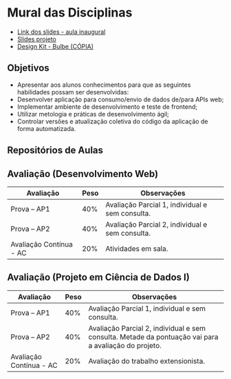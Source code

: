 # Mural das Disciplinas

- [Link dos slides - aula inaugural](https://docs.google.com/presentation/d/1RbEM4AyDXNAtJfMlo-lWEWMNexcngyNeC-RVq-oPaWY/edit?usp=sharing)
- [Slides projeto](https://docs.google.com/presentation/d/1WhcmPL6o3zCwUjxxyQNF7d44-AmTVTR8ej00qzn1UnQ/edit?usp=sharing)
- [Design Kit - Bulbe (CÓPIA)](https://www.figma.com/design/TKymmHHAUIIoJZnhp52Ijz/Bulbe----IBMEC--Copy-?node-id=46-388&t=dkSu0yUhdN1Rn0aj-1)

## Objetivos

- Apresentar aos alunos conhecimentos para que as seguintes habilidades possam ser desenvolvidas:
- Desenvolver aplicação para consumo/envio de dados de/para APIs web;
- Implementar ambiente de desenvolvimento e teste de front­end;
- Utilizar metologia e práticas de desenvolvimento ágil;
- Controlar versões e atualização coletiva do código da aplicação de forma automatizada.

## Repositórios de Aulas

## Avaliação (Desenvolvimento Web)

| Avaliação             | Peso | Observações                                                           |
|-----------------------|------|-----------------------------------------------------------------------|
| Prova – AP1           | 40%  | Avaliação Parcial 1, individual e sem consulta.                       |
| Prova – AP2           | 40%  | Avaliação Parcial 2, individual e sem consulta. |
| Avaliação Contínua - AC | 20%  | Atividades em sala.                               |

## Avaliação (Projeto em Ciência de Dados I)

| Avaliação             | Peso | Observações                                                           |
|-----------------------|------|-----------------------------------------------------------------------|
| Prova – AP1           | 40%  | Avaliação Parcial 1, individual e sem consulta.                       |
| Prova – AP2           | 40%  | Avaliação Parcial 2, individual e sem consulta. Metade da pontuação vai para a avaliação do projeto. |
| Avaliação Contínua - AC | 20%  | Avaliação do trabalho extensionista.       |
